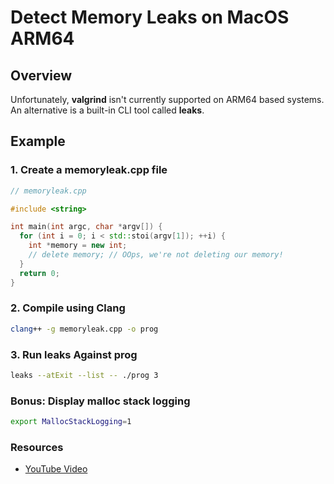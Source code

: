 # Detect Memory Leaks on MacOS ARM64

## Overview

Unfortunately, **valgrind** isn't currently supported on ARM64 based systems. An alternative is a built-in CLI tool called **leaks**.

## Example

### 1. Create a memoryleak.cpp file

```c++
// memoryleak.cpp

#include <string>

int main(int argc, char *argv[]) {
  for (int i = 0; i < std::stoi(argv[1]); ++i) {
    int *memory = new int;
    // delete memory; // OOps, we're not deleting our memory!
  }
  return 0;
}
```

### 2. Compile using Clang

```bash
clang++ -g memoryleak.cpp -o prog
```

### 3. Run **leaks** Against **prog**

```bash
leaks --atExit --list -- ./prog 3
```

### Bonus: Display malloc stack logging

```bash
export MallocStackLogging=1
```

### Resources

- [YouTube Video](https://www.youtube.com/watch?v=bhhDRm926qA)
